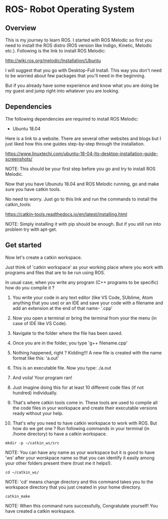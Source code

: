 # ROS- Robot Operating System

## Overview

This is my journey to learn ROS. I started with ROS Melodic so first you need to install the ROS distro (ROS version like Indigo, Kinetic, Melodic etc.). Following is the link to install ROS Melodic:

http://wiki.ros.org/melodic/Installation/Ubuntu

I will suggest that you go with Desktop-Full Install. This way you don't need to be worried about few packages that you'll need in the beginning.

But if you already have some experience and know what you are doing be my guest and jump right into whatever you are looking.


## Dependencies

The following dependencies are required to install ROS Melodic:

- Ubuntu 18.04

Here is a link to a website. There are several other websites and blogs but I just liked how this one guides step-by-step through the installation. 
 
https://www.linuxtechi.com/ubuntu-18-04-lts-desktop-installation-guide-screenshots/ 

NOTE: This should be your first step before you go and try to install ROS Melodic.

Now that you have Ubunutu 18.04 and ROS Melodic running, go and make sure you have catkin tools.

No need to worry. Just go to this link and run the commands to install the catkin_tools:

https://catkin-tools.readthedocs.io/en/latest/installing.html

NOTE: Simply installing it with pip should be enough. But if you still run into problem try with apt-get.

## Get started

Now let's create a catkin workspace.

Just think of 'catkin workspace' as your working place where you work with programs and files that are to be run using ROS. 

In usual case, when you write any program (C++ programs to be specific) how do you compile it ?

1. You write your code in any text editor (like VS Code, SUblime, Atom anything that you use) or an IDE and save your code with a filename and add an extension at the end of that name- '.cpp'

2. Now you open a terminal or bring the terminal from your the menu (in case of IDE like VS Code). 

3. Navigate to the folder where the file has been saved.

4. Once you are in the folder, you type 'g++ filename.cpp'

5. Nothing happened, right ? Kidding!!! A new file is created with the name format like this: 'a.out'

6. This is an executable file. Now you type: ./a.out 

7. And voila! Your program ran!

8. Just imagine doing this for at least 10 different code files (if not hundred) individually.

9. That's where catkin tools come in. These tools are used to compile all the code files in your workspace and create their executable versions ready without your help.

10. That's why you need to have catkin workspace to work with ROS. But how do we get one ? Run following commands in your terminal (in /home directory) to have a catkin workspace.

```
mkdir -p ~/catkin_ws/src
```
NOTE: You can have any name as your workspace but it is good to have 'ws' after your worskpace name so that you can identify it easily among your other folders present there (trust me it helps!).
```
cd ~/catkin_ws/
```
NOTE: 'cd' means change directory and this command takes you to the workspace directory that you just created in your home directory.
```
catkin_make
```
NOTE: When this command runs successfully, Congratulate yourself! You have created a catkin workspace.
